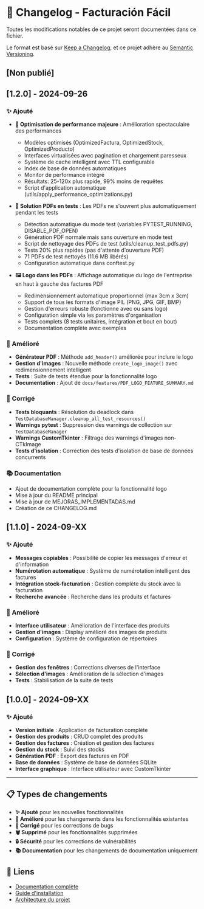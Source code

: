 # 📝 Changelog - Facturación Fácil

Toutes les modifications notables de ce projet seront documentées dans ce fichier.

Le format est basé sur [Keep a Changelog](https://keepachangelog.com/fr/1.0.0/),
et ce projet adhère au [Semantic Versioning](https://semver.org/spec/v2.0.0.html).

## [Non publié]

## [1.2.0] - 2024-09-26

### ✨ Ajouté
- **🚀 Optimisation de performance majeure** : Amélioration spectaculaire des performances
  - Modèles optimisés (OptimizedFactura, OptimizedStock, OptimizedProducto)
  - Interfaces virtualisées avec pagination et chargement paresseux
  - Système de cache intelligent avec TTL configurable
  - Index de base de données automatiques
  - Monitor de performance intégré
  - Résultats: 25-120x plus rapide, 99% moins de requêtes
  - Script d'application automatique (utils/apply_performance_optimizations.py)

- **🧹 Solution PDFs en tests** : Les PDFs ne s'ouvrent plus automatiquement pendant les tests
  - Détection automatique du mode test (variables PYTEST_RUNNING, DISABLE_PDF_OPEN)
  - Génération PDF normale mais sans ouverture en mode test
  - Script de nettoyage des PDFs de test (utils/cleanup_test_pdfs.py)
  - Tests 20% plus rapides (pas d'attente d'ouverture PDF)
  - 71 PDFs de test nettoyés (11.6 MB libérés)
  - Configuration automatique dans conftest.py

- **🖼️ Logo dans les PDFs** : Affichage automatique du logo de l'entreprise en haut à gauche des factures PDF
  - Redimensionnement automatique proportionnel (max 3cm x 3cm)
  - Support de tous les formats d'image PIL (PNG, JPG, GIF, BMP)
  - Gestion d'erreurs robuste (fonctionne avec ou sans logo)
  - Configuration simple via les paramètres d'organisation
  - Tests complets (8 tests unitaires, intégration et bout en bout)
  - Documentation complète avec exemples

### 🔧 Amélioré
- **Générateur PDF** : Méthode `add_header()` améliorée pour inclure le logo
- **Gestion d'images** : Nouvelle méthode `create_logo_image()` avec redimensionnement intelligent
- **Tests** : Suite de tests étendue pour la fonctionnalité logo
- **Documentation** : Ajout de `docs/features/PDF_LOGO_FEATURE_SUMMARY.md`

### 🐛 Corrigé
- **Tests bloquants** : Résolution du deadlock dans `TestDatabaseManager.cleanup_all_test_resources()`
- **Warnings pytest** : Suppression des warnings de collection sur `TestDatabaseManager`
- **Warnings CustomTkinter** : Filtrage des warnings d'images non-CTkImage
- **Tests d'isolation** : Correction des tests d'isolation de base de données concurrents

### 📚 Documentation
- Ajout de documentation complète pour la fonctionnalité logo
- Mise à jour du README principal
- Mise à jour de MEJORAS_IMPLEMENTADAS.md
- Création de ce CHANGELOG.md

## [1.1.0] - 2024-09-XX

### ✨ Ajouté
- **Messages copiables** : Possibilité de copier les messages d'erreur et d'information
- **Numérotation automatique** : Système de numérotation intelligent des factures
- **Intégration stock-facturation** : Gestion complète du stock avec la facturation
- **Recherche avancée** : Recherche dans les produits et factures

### 🔧 Amélioré
- **Interface utilisateur** : Amélioration de l'interface des produits
- **Gestion d'images** : Display amélioré des images de produits
- **Configuration** : Système de configuration de répertoires

### 🐛 Corrigé
- **Gestion des fenêtres** : Corrections diverses de l'interface
- **Sélection d'images** : Amélioration de la sélection d'images
- **Tests** : Stabilisation de la suite de tests

## [1.0.0] - 2024-09-XX

### ✨ Ajouté
- **Version initiale** : Application de facturation complète
- **Gestion des produits** : CRUD complet des produits
- **Gestion des factures** : Création et gestion des factures
- **Gestion du stock** : Suivi des stocks
- **Génération PDF** : Export des factures en PDF
- **Base de données** : Système de base de données SQLite
- **Interface graphique** : Interface utilisateur avec CustomTkinter

---

## 📋 Types de changements

- **✨ Ajouté** pour les nouvelles fonctionnalités
- **🔧 Amélioré** pour les changements dans les fonctionnalités existantes
- **🐛 Corrigé** pour les corrections de bugs
- **🗑️ Supprimé** pour les fonctionnalités supprimées
- **🔒 Sécurité** pour les corrections de vulnérabilités
- **📚 Documentation** pour les changements de documentation uniquement

## 🔗 Liens

- [Documentation complète](docs/README.md)
- [Guide d'installation](docs/ENVIRONMENT_SETUP.md)
- [Architecture du projet](docs/ORGANISATION_PROJET.md)
